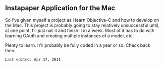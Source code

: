 ## Instapaper Application for the Mac

So I've given myself a project as I learn Objective-C and how to develop on the Mac. This project is probably going to stay relatively unsuccessful until, at one point, I'll just nail it and finish it in a week. Most of it has to do with learning OAuth and creating multiple instances of a model, etc.

Plenty to learn. It'll probably be fully coded in a year or so. Check back then.

	Last edited: Apr 17, 2011